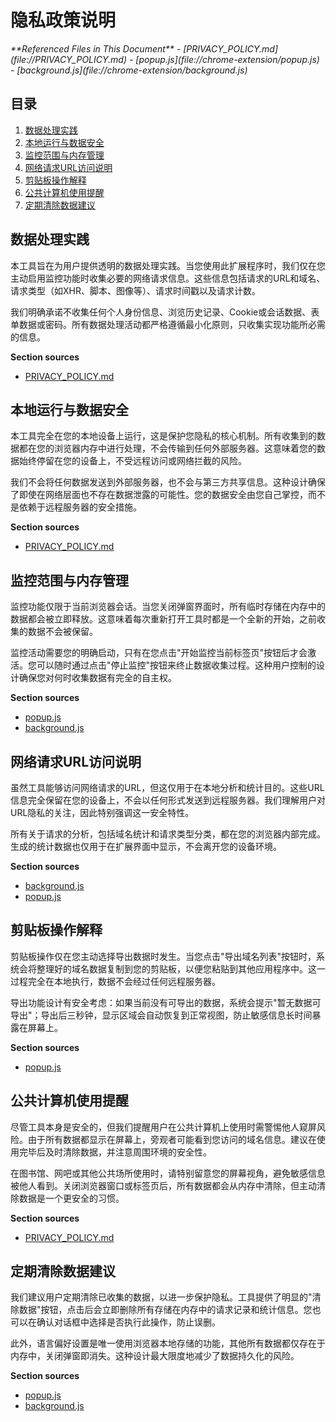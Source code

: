 # 隐私政策说明

<cite>
**Referenced Files in This Document**   
- [PRIVACY_POLICY.md](file://PRIVACY_POLICY.md)
- [popup.js](file://chrome-extension/popup.js)
- [background.js](file://chrome-extension/background.js)
</cite>

## 目录
1. [数据处理实践](#数据处理实践)
2. [本地运行与数据安全](#本地运行与数据安全)
3. [监控范围与内存管理](#监控范围与内存管理)
4. [网络请求URL访问说明](#网络请求url访问说明)
5. [剪贴板操作解释](#剪贴板操作解释)
6. [公共计算机使用提醒](#公共计算机使用提醒)
7. [定期清除数据建议](#定期清除数据建议)

## 数据处理实践

本工具旨在为用户提供透明的数据处理实践。当您使用此扩展程序时，我们仅在您主动启用监控功能时收集必要的网络请求信息。这些信息包括请求的URL和域名、请求类型（如XHR、脚本、图像等）、请求时间戳以及请求计数。

我们明确承诺不收集任何个人身份信息、浏览历史记录、Cookie或会话数据、表单数据或密码。所有数据处理活动都严格遵循最小化原则，只收集实现功能所必需的信息。

**Section sources**
- [PRIVACY_POLICY.md](file://PRIVACY_POLICY.md#L1-L92)

## 本地运行与数据安全

本工具完全在您的本地设备上运行，这是保护您隐私的核心机制。所有收集到的数据都在您的浏览器内存中进行处理，不会传输到任何外部服务器。这意味着您的数据始终停留在您的设备上，不受远程访问或网络拦截的风险。

我们不会将任何数据发送到外部服务器，也不会与第三方共享信息。这种设计确保了即使在网络层面也不存在数据泄露的可能性。您的数据安全由您自己掌控，而不是依赖于远程服务器的安全措施。

**Section sources**
- [PRIVACY_POLICY.md](file://PRIVACY_POLICY.md#L1-L92)

## 监控范围与内存管理

监控功能仅限于当前浏览器会话。当您关闭弹窗界面时，所有临时存储在内存中的数据都会被立即释放。这意味着每次重新打开工具时都是一个全新的开始，之前收集的数据不会被保留。

监控活动需要您的明确启动，只有在您点击"开始监控当前标签页"按钮后才会激活。您可以随时通过点击"停止监控"按钮来终止数据收集过程。这种用户控制的设计确保您对何时收集数据有完全的自主权。

**Section sources**
- [popup.js](file://chrome-extension/popup.js#L132-L141)
- [background.js](file://chrome-extension/background.js#L34-L50)

## 网络请求URL访问说明

虽然工具能够访问网络请求的URL，但这仅用于在本地分析和统计目的。这些URL信息完全保留在您的设备上，不会以任何形式发送到远程服务器。我们理解用户对URL隐私的关注，因此特别强调这一安全特性。

所有关于请求的分析，包括域名统计和请求类型分类，都在您的浏览器内部完成。生成的统计数据也仅用于在扩展界面中显示，不会离开您的设备环境。

**Section sources**
- [background.js](file://chrome-extension/background.js#L58-L95)
- [popup.js](file://chrome-extension/popup.js#L153-L179)

## 剪贴板操作解释

剪贴板操作仅在您主动选择导出数据时发生。当您点击"导出域名列表"按钮时，系统会将整理好的域名数据复制到您的剪贴板，以便您粘贴到其他应用程序中。这一过程完全在本地执行，数据不会经过任何远程服务器。

导出功能设计有安全考虑：如果当前没有可导出的数据，系统会提示"暂无数据可导出"；导出后三秒钟，显示区域会自动恢复到正常视图，防止敏感信息长时间暴露在屏幕上。

**Section sources**
- [popup.js](file://chrome-extension/popup.js#L181-L223)

## 公共计算机使用提醒

尽管工具本身是安全的，但我们提醒用户在公共计算机上使用时需警惕他人窥屏风险。由于所有数据都显示在屏幕上，旁观者可能看到您访问的域名信息。建议在使用完毕后及时清除数据，并注意周围环境的安全性。

在图书馆、网吧或其他公共场所使用时，请特别留意您的屏幕视角，避免敏感信息被他人看到。关闭浏览器窗口或标签页后，所有数据都会从内存中清除，但主动清除数据是一个更安全的习惯。

**Section sources**
- [PRIVACY_POLICY.md](file://PRIVACY_POLICY.md#L1-L92)

## 定期清除数据建议

我们建议用户定期清除已收集的数据，以进一步保护隐私。工具提供了明显的"清除数据"按钮，点击后会立即删除所有存储在内存中的请求记录和统计信息。您也可以在确认对话框中选择是否执行此操作，防止误删。

此外，语言偏好设置是唯一使用浏览器本地存储的功能，其他所有数据都仅存在于内存中，关闭弹窗即消失。这种设计最大限度地减少了数据持久化的风险。

**Section sources**
- [popup.js](file://chrome-extension/popup.js#L225-L231)
- [background.js](file://chrome-extension/background.js#L106-L109)